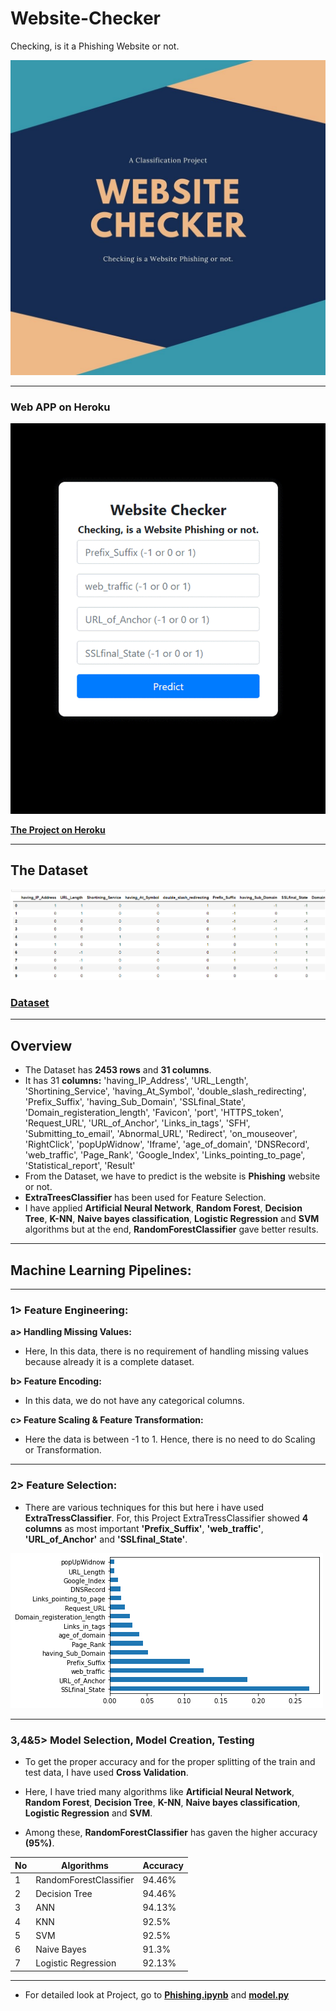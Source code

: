 # **Website-Checker**
Checking, is it a Phishing Website or not.




<img src="https://github.com/manthanpatel98/Website-Checker/blob/master/README-Resources/Website-Checker.jpg" width=600>

---

### **Web APP on Heroku**
<img src="https://github.com/manthanpatel98/Website-Checker/blob/master/README-Resources/Phishing.gif" width=600>

**[The Project on Heroku](https://websitechecker1.herokuapp.com/)**

---
## The Dataset
![](https://github.com/manthanpatel98/Website-Checker/blob/master/README-Resources/Dataset.png)
### **[Dataset](https://github.com/manthanpatel98/Website-Checker/blob/master/data.csv)**
---
## **Overview**
* The Dataset has **2453 rows** and **31 columns**.
* It has 31 **columns:**
'having_IP_Address', 'URL_Length', 'Shortining_Service',
 'having_At_Symbol', 'double_slash_redirecting', 'Prefix_Suffix',
       'having_Sub_Domain', 'SSLfinal_State', 'Domain_registeration_length',
       'Favicon', 'port', 'HTTPS_token', 'Request_URL', 'URL_of_Anchor',
       'Links_in_tags', 'SFH', 'Submitting_to_email', 'Abnormal_URL',
       'Redirect', 'on_mouseover', 'RightClick', 'popUpWidnow', 'Iframe',
       'age_of_domain', 'DNSRecord', 'web_traffic', 'Page_Rank',
       'Google_Index', 'Links_pointing_to_page', 'Statistical_report',
       'Result'
* From the Dataset, we have to predict is the website is **Phishing** website or not.
* **ExtraTreesClassifier** has been used for Feature Selection.
* I have applied **Artificial Neural Network**, **Random Forest**, **Decision Tree**, **K-NN**, **Naive bayes classification**, **Logistic Regression** and **SVM** algorithms but at the end, **RandomForestClassifier** gave better results.

---
## **Machine Learning Pipelines:**
---
### **1> Feature Engineering:**
  
**a> Handling Missing Values:**
* Here, In this data, there is no requirement of handling missing values because already it is a complete dataset. 
    
**b> Feature Encoding:**   
* In this data, we do not have any categorical columns.

**c> Feature Scaling & Feature Transformation:**    
* Here the data is between -1 to 1. Hence, there is no need to do Scaling or Transformation.

---    
### **2> Feature Selection:**    
* There are various techniques for this but here i have used **ExtraTressClassifier**. For, this Project ExtraTressClassifier showed **4 columns** as most important **'Prefix_Suffix'**, **'web_traffic'**, **'URL_of_Anchor'** and **'SSLfinal_State'**.

![Feature Selection](https://github.com/manthanpatel98/Website-Checker/blob/master/README-Resources/Feature%20Selection.png)

---   

### **3,4&5> Model Selection**, **Model Creation**, **Testing**
    
* To get the proper accuracy and for the proper splitting of the train and test data, I have used **Cross Validation**.
    
* Here, I have tried many algorithms like **Artificial Neural Network**, **Random Forest**, **Decision Tree**, **K-NN**, **Naive bayes classification**, **Logistic Regression** and **SVM**. 
* Among these, **RandomForestClassifier** has  gaven the higher accuracy **(95%)**.
    
| **No** |  **Algorithms** | **Accuracy** |
| --- | ---- | ---- |
| 1 | RandomForestClassifier | 94.46% |
| 2 | Decision Tree | 94.46% |
| 3 | ANN | 94.13% |
| 4 | KNN | 92.5% |
| 5 | SVM | 92.5% |
| 6 | Naive Bayes | 91.3% |
| 7 | Logistic Regression | 92.13% |

---

* For detailed look at Project, go to **[Phishing.ipynb](https://github.com/manthanpatel98/Website-Checker/blob/master/Phishing.ipynb)** and **[model.py](https://github.com/manthanpatel98/Website-Checker/blob/master/model.py)**
